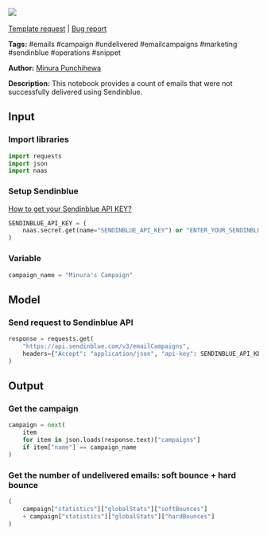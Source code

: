 <a href="https://app.naas.ai/user-redirect/naas/downloader?url=https://raw.githubusercontent.com/jupyter-naas/awesome-notebooks/master/Sendinblue/Sendinblue_Get_no_of_undelivered_emails.ipynb" target="_parent"><img src="https://naasai-public.s3.eu-west-3.amazonaws.com/open_in_naas.svg"/></a><br><br><a href="https://github.com/jupyter-naas/awesome-notebooks/issues/new?assignees=&labels=&template=template-request.md&title=Tool+-+Action+of+the+notebook+">Template request</a> | <a href="https://github.com/jupyter-naas/awesome-notebooks/issues/new?assignees=&labels=bug&template=bug_report.md&title=Sendinblue+-+Get+no+of+undelivered+emails:+Error+short+description">Bug report</a>

**Tags:** #emails #campaign #undelivered #emailcampaigns #marketing #sendinblue #operations #snippet

**Author:** [Minura Punchihewa](https://www.linkedin.com/in/minurapunchihewa/)

**Description:** This notebook provides a count of emails that were not successfully delivered using Sendinblue.

## Input

### Import libraries


```python
import requests
import json
import naas
```

### Setup Sendinblue
[How to get your Sendinblue API KEY?](https://developers.sendinblue.com/docs#:~:text=Generate%20your%20API%20key%20to,key%20%60api%2Dkey%60.)


```python
SENDINBLUE_API_KEY = (
    naas.secret.get(name="SENDINBLUE_API_KEY") or "ENTER_YOUR_SENDINBLUE_API_KEY"
)
```

### Variable


```python
campaign_name = "Minura's Campaign"
```

## Model

### Send request to Sendinblue API


```python
response = requests.get(
    "https://api.sendinblue.com/v3/emailCampaigns",
    headers={"Accept": "application/json", "api-key": SENDINBLUE_API_KEY},
)
```

## Output

### Get the campaign


```python
campaign = next(
    item
    for item in json.loads(response.text)["campaigns"]
    if item["name"] == campaign_name
)
```

### Get the number of undelivered emails: soft bounce + hard bounce


```python
(
    campaign["statistics"]["globalStats"]["softBounces"]
    + campaign["statistics"]["globalStats"]["hardBounces"]
)
```
